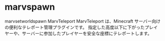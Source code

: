 # marvspawn
marvsetworldspawn
MarvTeleport
MarvTeleport は、Minecraft サーバー向けの便利なテレポート管理プラグインです。
指定した高度以下に下がったプレイヤーや、サーバーに参加したプレイヤーを安全な座標にテレポートします。

